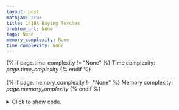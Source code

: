 ```yaml
---
layout: post
mathjax: true
title: 1418A Buying Torches
problem_url: None
tags: None
memory_complexity: None
time_complexity: None
---
```




{% if page.time_complexity != "None" %}
Time complexity: ${{ page.time_complexity }}$
{% endif %}

{% if page.memory_complexity != "None" %}
Memory complexity: ${{ page.memory_complexity }}$
{% endif %}

<details>
<summary>
<p style="display:inline">Click to show code.</p>
</summary>
```cpp
{% raw %}
using namespace std;
using ll = long long;
using ii = pair<int, int>;
using vi = vector<int>;
inline ll ceil(ll a, ll b) { return (a + b - 1) / b; }
int main(void)
{
    int t;
    cin >> t;
    while (t--)
    {
        ll x, y, k;
        cin >> x >> y >> k;
        ll op1 = ceil(k * (y + 1) - 1, x - 1);
        ll op2 = k;
        cout << op1 + op2 << endl;
    }
    return 0;
}

{% endraw %}
```
</details>

